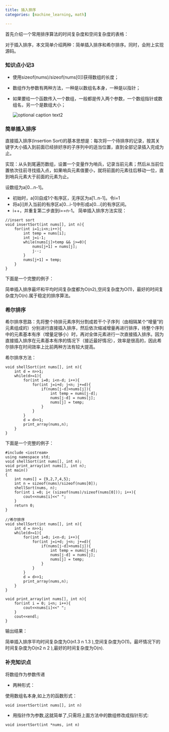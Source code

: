 ```yaml
---
title: 插入排序
categories: [machine_learning, math]

---
```



首先介绍一个常用排序算法的时间复杂度和空间复杂度的表格：

对于插入排序，本文简单介绍两种：简单插入排序和希尔排序。同时，会附上实现源码。

### 知识点小记3

* 使用sizeof(nums)/sizeof(nums[0])获得数组的长度；

* 数组作为参数有两种方法，一种是以数组名本身，一种是以指针；

* 如果要给一个函数传入一个数组，一般都是传入两个参数，一个数组指针或数组名，另一个是数组大小；

  ![optional caption text2](/dsm/img/dsm.jpg)

### 简单插入排序

直接插入排序(Insertion Sort)的基本思想是：每次将一个待排序的记录，按其关键字大小插入到前面已经排好序的子序列中的适当位置，直到全部记录插入完成为止。

实现：从头到尾遍历数组，设置一个变量作为哨兵，记录当前元素；然后从当前位置依次往前寻找插入点，如果哨兵元素值要小，就将前面的元素往后移动一位，直到哨兵元素大于前面的元素为止。

设数组为a[0…n-1]。

* 初始时，a[0]自成1个有序区，无序区为a[1..n-1]。令i=1
* 将a[i]并入当前的有序区a[0…i-1]中形成a[0…i]的有序区间。
* i++，并重复第二步直到i==n-1。
简单插入排序方法实现：

```
//insert sort
void insertSort(int nums[], int n){
    for(int i=1;i<n;i++){
        int temp = nums[i];
        int j=i-1;
        while(nums[j]>temp && j>=0){
            nums[j+1] = nums[j];
            j--;
        }
        nums[j+1] = temp;
    }
}
```
下面是一个完整的例子：

简单插入排序最坏和平均时间复杂度都为O(n2),空间复杂度为O(1)，最好的时间复杂度为O(n).属于稳定的排序算法。

### 希尔排序

希尔排序思路：先将整个待排元素序列分割成若干个子序列（由相隔某个“增量”的元素组成的）分别进行直接插入排序，然后依次缩减增量再进行排序，待整个序列中的元素基本有序（增量足够小）时，再对全体元素进行一次直接插入排序。因为直接插入排序在元素基本有序的情况下（接近最好情况），效率是很高的，因此希尔排序在时间效率上比前两种方法有较大提高。

希尔排序方法：

```
void shellSort(int nums[], int n){
    int d = n>>1;
    while(d>=1){
        for(int i=0; i<n-d; i++){
            for(int j=i+d; j<n; j+=d){
                if(nums[j-d]>nums[j]){
                    int temp = nums[j-d];
                    nums[j-d] = nums[j];
                    nums[j] = temp;
                }
            }
        }
        d = d>>1;
        print_array(nums,n);
    }
}
```
下面是一个完整的例子：

```
#include <iostream>
using namespace std;
void shellSort(int nums[], int n);
void print_array(int nums[], int n);
int main()
{
    int nums[] = {9,2,7,4,5};
    int n = sizeof(nums)/sizeof(nums[0]);
    shellSort(nums, n);
    for(int i =0; i< (sizeof(nums)/sizeof(nums[0])); i++){
        cout<<nums[i]<<" ";
    }
    return 0;
}

//希尔排序
void shellSort(int nums[], int n){
    int d = n>>1;
    while(d>=1){
        for(int i=0; i<n-d; i++){
            for(int j=i+d; j<n; j+=d){
                if(nums[j-d]>nums[j]){
                    int temp = nums[j-d];
                    nums[j-d] = nums[j];
                    nums[j] = temp;
                }
            }
        }
        d = d>>1;
        print_array(nums,n);
    }
}

void print_array(int nums[], int n){
    for(int i = 0; i<n; i++){
        cout<<nums[i]<<" ";
    }
    cout<<endl;
}
```
输出结果：



简单插入排序平均时间复杂度为O(n1.3
n
1.3
),空间复杂度为O(1)。最坏情况下的时间复杂度为O(n2
n
2
),最好的时间复杂度为O(n).

### 补充知识点

将数组作为参数传递

* 两种形式：

使用数组名本身,如上方的函数形式：
```
void insertSort(int nums[], int n)
```
* 用指针作为参数,这就简单了,只需将上面方法中的数组修改成指针形式:
```
void insertSort(int *nums, int n)
```
